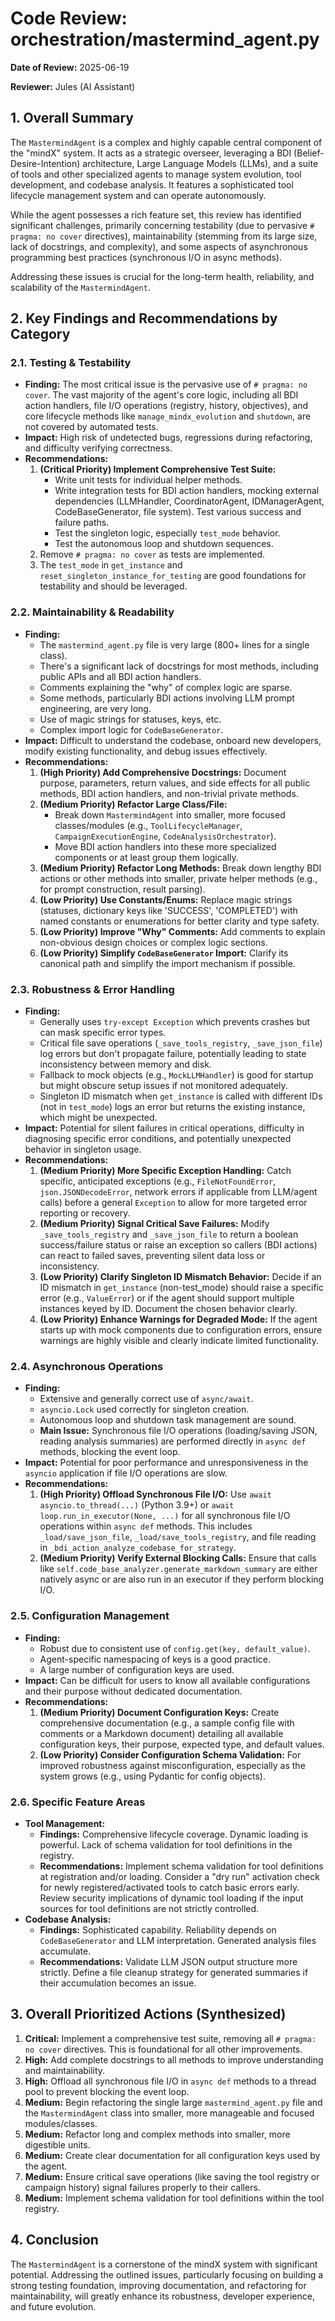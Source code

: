 # Code Review: orchestration/mastermind_agent.py

**Date of Review:** 2025-06-19

**Reviewer:** Jules (AI Assistant)

## 1. Overall Summary

The `MastermindAgent` is a complex and highly capable central component of the "mindX" system. It acts as a strategic overseer, leveraging a BDI (Belief-Desire-Intention) architecture, Large Language Models (LLMs), and a suite of tools and other specialized agents to manage system evolution, tool development, and codebase analysis. It features a sophisticated tool lifecycle management system and can operate autonomously.

While the agent possesses a rich feature set, this review has identified significant challenges, primarily concerning testability (due to pervasive `# pragma: no cover` directives), maintainability (stemming from its large size, lack of docstrings, and complexity), and some aspects of asynchronous programming best practices (synchronous I/O in async methods).

Addressing these issues is crucial for the long-term health, reliability, and scalability of the `MastermindAgent`.

## 2. Key Findings and Recommendations by Category

### 2.1. Testing & Testability

*   **Finding:** The most critical issue is the pervasive use of `# pragma: no cover`. The vast majority of the agent's core logic, including all BDI action handlers, file I/O operations (registry, history, objectives), and core lifecycle methods like `manage_mindx_evolution` and `shutdown`, are not covered by automated tests.
*   **Impact:** High risk of undetected bugs, regressions during refactoring, and difficulty verifying correctness.
*   **Recommendations:**
    1.  **(Critical Priority) Implement Comprehensive Test Suite:**
        *   Write unit tests for individual helper methods.
        *   Write integration tests for BDI action handlers, mocking external dependencies (LLMHandler, CoordinatorAgent, IDManagerAgent, CodeBaseGenerator, file system). Test various success and failure paths.
        *   Test the singleton logic, especially `test_mode` behavior.
        *   Test the autonomous loop and shutdown sequences.
    2.  Remove `# pragma: no cover` as tests are implemented.
    3.  The `test_mode` in `get_instance` and `reset_singleton_instance_for_testing` are good foundations for testability and should be leveraged.

### 2.2. Maintainability & Readability

*   **Finding:**
    *   The `mastermind_agent.py` file is very large (800+ lines for a single class).
    *   There's a significant lack of docstrings for most methods, including public APIs and all BDI action handlers.
    *   Comments explaining the "why" of complex logic are sparse.
    *   Some methods, particularly BDI actions involving LLM prompt engineering, are very long.
    *   Use of magic strings for statuses, keys, etc.
    *   Complex import logic for `CodeBaseGenerator`.
*   **Impact:** Difficult to understand the codebase, onboard new developers, modify existing functionality, and debug issues effectively.
*   **Recommendations:**
    1.  **(High Priority) Add Comprehensive Docstrings:** Document purpose, parameters, return values, and side effects for all public methods, BDI action handlers, and non-trivial private methods.
    2.  **(Medium Priority) Refactor Large Class/File:**
        *   Break down `MastermindAgent` into smaller, more focused classes/modules (e.g., `ToolLifecycleManager`, `CampaignExecutionEngine`, `CodeAnalysisOrchestrator`).
        *   Move BDI action handlers into these more specialized components or at least group them logically.
    3.  **(Medium Priority) Refactor Long Methods:** Break down lengthy BDI actions or other methods into smaller, private helper methods (e.g., for prompt construction, result parsing).
    4.  **(Low Priority) Use Constants/Enums:** Replace magic strings (statuses, dictionary keys like 'SUCCESS', 'COMPLETED') with named constants or enumerations for better clarity and type safety.
    5.  **(Low Priority) Improve "Why" Comments:** Add comments to explain non-obvious design choices or complex logic sections.
    6.  **(Low Priority) Simplify `CodeBaseGenerator` Import:** Clarify its canonical path and simplify the import mechanism if possible.

### 2.3. Robustness & Error Handling

*   **Finding:**
    *   Generally uses `try-except Exception` which prevents crashes but can mask specific error types.
    *   Critical file save operations (`_save_tools_registry`, `_save_json_file`) log errors but don't propagate failure, potentially leading to state inconsistency between memory and disk.
    *   Fallback to mock objects (e.g., `MockLLMHandler`) is good for startup but might obscure setup issues if not monitored adequately.
    *   Singleton ID mismatch when `get_instance` is called with different IDs (not in `test_mode`) logs an error but returns the existing instance, which might be unexpected.
*   **Impact:** Potential for silent failures in critical operations, difficulty in diagnosing specific error conditions, and potentially unexpected behavior in singleton usage.
*   **Recommendations:**
    1.  **(Medium Priority) More Specific Exception Handling:** Catch specific, anticipated exceptions (e.g., `FileNotFoundError`, `json.JSONDecodeError`, network errors if applicable from LLM/agent calls) before a general `Exception` to allow for more targeted error reporting or recovery.
    2.  **(Medium Priority) Signal Critical Save Failures:** Modify `_save_tools_registry` and `_save_json_file` to return a boolean success/failure status or raise an exception so callers (BDI actions) can react to failed saves, preventing silent data loss or inconsistency.
    3.  **(Low Priority) Clarify Singleton ID Mismatch Behavior:** Decide if an ID mismatch in `get_instance` (non-test_mode) should raise a specific error (e.g., `ValueError`) or if the agent should support multiple instances keyed by ID. Document the chosen behavior clearly.
    4.  **(Low Priority) Enhance Warnings for Degraded Mode:** If the agent starts up with mock components due to configuration errors, ensure warnings are highly visible and clearly indicate limited functionality.

### 2.4. Asynchronous Operations

*   **Finding:**
    *   Extensive and generally correct use of `async/await`.
    *   `asyncio.Lock` used correctly for singleton creation.
    *   Autonomous loop and shutdown task management are sound.
    *   **Main Issue:** Synchronous file I/O operations (loading/saving JSON, reading analysis summaries) are performed directly in `async def` methods, blocking the event loop.
*   **Impact:** Potential for poor performance and unresponsiveness in the `asyncio` application if file I/O operations are slow.
*   **Recommendations:**
    1.  **(High Priority) Offload Synchronous File I/O:** Use `await asyncio.to_thread(...)` (Python 3.9+) or `await loop.run_in_executor(None, ...)` for all synchronous file I/O operations within `async def` methods. This includes `_load/save_json_file`, `_load/save_tools_registry`, and file reading in `_bdi_action_analyze_codebase_for_strategy`.
    2.  **(Medium Priority) Verify External Blocking Calls:** Ensure that calls like `self.code_base_analyzer.generate_markdown_summary` are either natively async or are also run in an executor if they perform blocking I/O.

### 2.5. Configuration Management

*   **Finding:**
    *   Robust due to consistent use of `config.get(key, default_value)`.
    *   Agent-specific namespacing of keys is a good practice.
    *   A large number of configuration keys are used.
*   **Impact:** Can be difficult for users to know all available configurations and their purpose without dedicated documentation.
*   **Recommendations:**
    1.  **(Medium Priority) Document Configuration Keys:** Create comprehensive documentation (e.g., a sample config file with comments or a Markdown document) detailing all available configuration keys, their purpose, expected type, and default values.
    2.  **(Low Priority) Consider Configuration Schema Validation:** For improved robustness against misconfiguration, especially as the system grows (e.g., using Pydantic for config objects).

### 2.6. Specific Feature Areas

*   **Tool Management:**
    *   **Findings:** Comprehensive lifecycle coverage. Dynamic loading is powerful. Lack of schema validation for tool definitions in the registry.
    *   **Recommendations:** Implement schema validation for tool definitions at registration and/or loading. Consider a "dry run" activation check for newly registered/activated tools to catch basic errors early. Review security implications of dynamic tool loading if the input sources for tool definitions are not strictly controlled.
*   **Codebase Analysis:**
    *   **Findings:** Sophisticated capability. Reliability depends on `CodeBaseGenerator` and LLM interpretation. Generated analysis files accumulate.
    *   **Recommendations:** Validate LLM JSON output structure more strictly. Define a file cleanup strategy for generated summaries if their accumulation becomes an issue.

## 3. Overall Prioritized Actions (Synthesized)

1.  **Critical:** Implement a comprehensive test suite, removing all `# pragma: no cover` directives. This is foundational for all other improvements.
2.  **High:** Add complete docstrings to all methods to improve understanding and maintainability.
3.  **High:** Offload all synchronous file I/O in `async def` methods to a thread pool to prevent blocking the event loop.
4.  **Medium:** Begin refactoring the single large `mastermind_agent.py` file and the `MastermindAgent` class into smaller, more manageable and focused modules/classes.
5.  **Medium:** Refactor long and complex methods into smaller, more digestible units.
6.  **Medium:** Create clear documentation for all configuration keys used by the agent.
7.  **Medium:** Ensure critical save operations (like saving the tool registry or campaign history) signal failures properly to their callers.
8.  **Medium:** Implement schema validation for tool definitions within the tool registry.

## 4. Conclusion

The `MastermindAgent` is a cornerstone of the mindX system with significant potential. Addressing the outlined issues, particularly focusing on building a strong testing foundation, improving documentation, and refactoring for maintainability, will greatly enhance its robustness, developer experience, and future evolution.
